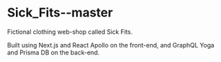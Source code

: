 # Sick_Fits--master

Fictional clothing web-shop called Sick Fits.

Built using Next.js and React Apollo on the front-end, and GraphQL Yoga and Prisma DB on the back-end. 
